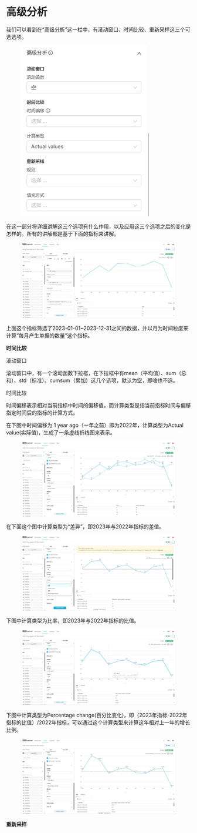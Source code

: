 # 高级分析

我们可以看到在“高级分析”这一栏中，有滚动窗口、时间比较、重新采样这三个可选选项。

<figure><img src="../../.gitbook/assets/image (1) (1) (1) (1) (1) (1).png" alt=""><figcaption></figcaption></figure>

在这一部分将详细讲解这三个选项有什么作用，以及应用这三个选项之后的变化是怎样的。所有的讲解都是基于下面的指标来讲解。

<figure><img src="../../.gitbook/assets/image (1) (1) (1) (1) (1) (1) (1).png" alt=""><figcaption></figcaption></figure>

上面这个指标筛选了2023-01-01\~2023-12-31之间的数据，并以月为时间粒度来计算“每月产生单据的数量”这个指标。



**时间比较**

滚动窗口

滚动窗口中，有一个滚动函数下拉框，在下拉框中有mean（平均值）、sum（总和）、std（标准）、cumsum（累加）这几个选项，默认为空，即啥也不选。



时间比较

时间偏移表示相对当前指标中时间的偏移值，而计算类型是指当前指标时间与偏移指定时间后的指标的计算方式。

在下图中时间偏移为 1 year ago（一年之前）即为2022年，计算类型为Actual value(实际值)，生成了一条虚线折线图来表示。

<figure><img src="../../.gitbook/assets/image (8) (1).png" alt=""><figcaption></figcaption></figure>

在下面这个图中计算类型为“差异”，即2023年与2022年指标的差值。

<figure><img src="../../.gitbook/assets/image (4) (1) (1).png" alt=""><figcaption></figcaption></figure>



下图中计算类型为比率，即2023年与2022年指标的比值。

<figure><img src="../../.gitbook/assets/image (6) (1).png" alt=""><figcaption></figcaption></figure>

下图中计算类型为Percentage change(百分比变化)，即（2023年指标-2022年指标的比值）/2022年指标，可以通过这个计算类型来计算这年相对上一年的增长比例。

<figure><img src="../../.gitbook/assets/image (5) (1) (1).png" alt=""><figcaption></figcaption></figure>





**重新采样**

